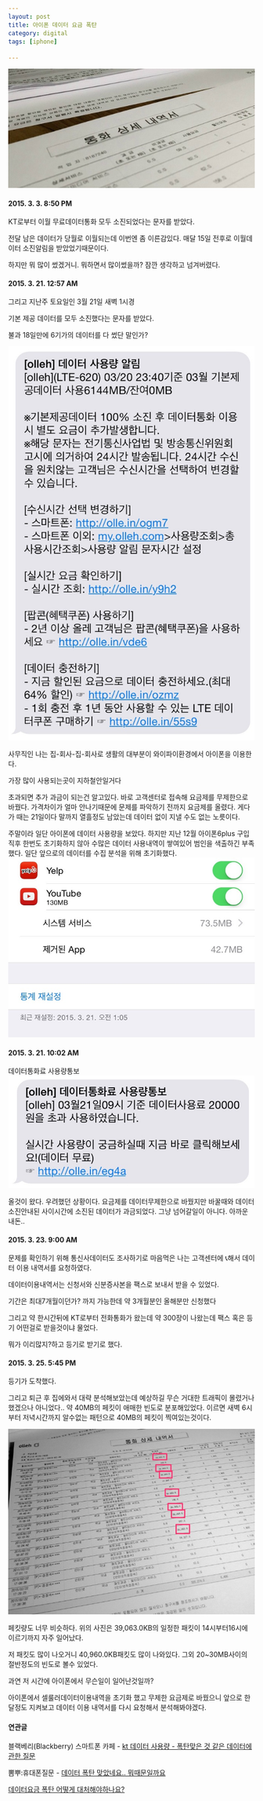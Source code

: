 ```yaml
---
layout: post
title: 아이폰 데이터 요금 폭탄
category: digital
tags: [iphone]

---
```


![통화 상세 내역 사진](/images/posts/call_log_01.jpg)


#### 2015. 3. 3. 8:50 PM
KT로부터 이월 무료데이터통화 모두 소진되었다는 문자를 받았다.

전달 남은 데이터가 당월로 이월되는데 이번엔 좀 이른감있다. 매달 15일 전후로 이월데이터 소진알림을 받았었기때문이다.

하지만 뭐 많이 썼겠거니. 뭐하면서 많이썼을까? 잠깐 생각하고 넘겨버렸다.



#### 2015. 3. 21. 12:57 AM

그리고 지난주 토요일인 3월 21일 새벽 1시경

기본 제공 데이터를 모두 소진했다는 문자를 받았다.

불과 18일만에 6기가의 데이터를 다 썼단 말인가?

![문자 내용](images/posts/kt_sms_01.jpg)



사무직인 나는 집-회사-집-회사로 생활의 대부분이 와이파이환경에서 아이폰을 이용한다.

가장 많이 사용되는곳이 지하철안일거다

초과되면 추가 과금이 되는건 알고있다. 바로 고객센터로 접속해 요금제를 무제한으로 바꿨다. 가격차이가 얼마 안나기때문에 문제를 파악하기 전까지 요금제를 올렸다. 게다가 때는 21일이다 말까지 열흘정도 남았는데 데이터 없이 지낼 수도 없는 노릇이다.



주말이라 일단 아이폰에 데이터 사용량을 보았다. 하지만 지난 12월 아이폰6plus 구입직후 한번도 초기화하지 않아 수많은 데이터 사용내역이 쌓여있어 범인을 색출하긴 부족했다. 일단 앞으로의 데이터를 수집 분석을 위해 초기화했다.
![데이터 통계 초기화](/images/posts/iphone_reset_01.jpg)


#### 2015. 3. 21. 10:02 AM

데이터통화료 사용량통보
![데이터 초과](/images/posts/kt_sms_02.jpg)


올것이 왔다. 우려했던 상황이다. 요금제를 데이터무제한으로 바꿨지만 바꿀때와 데이터소진안내된 사이시간에 소진된 데이터가 과금되었다. 그냥 넘어갈일이 아니다. 아까운 내돈.. 



#### 2015. 3. 23. 9:00 AM

문제를 확인하기 위해 통신사데이터도 조사하기로 마음먹은 나는 고객센터에 📞해서 데이터 이용 내역서를 요청하였다.

데이터이용내역서는 신청서와 신분증사본을 팩스로 보내서 받을 수 있었다.

기간은 최대7개월이던가? 까지 가능한데 약 3개월분인 올해분만 신청했다

그리고 약 한시간뒤에 KT로부터 전화통화가 왔는데 약 300장이 나왔는데 팩스 혹은 등기 어떤걸로 받을것이냐 물었다.

뭐가 이리많지?하고 등기로 받기로 했다.



#### 2015. 3. 25. 5:45 PM

등기가 도착했다.

그리고 퇴근 후 집에와서 대략 분석해보았는데 예상하길 무슨 거대한 트래픽이 몰렸거나 했겠으나 아니었다.. 약 40MB의 페킷이 애매한 빈도로 분포해있었다. 이르면 새벽 6시부터 저녁시간까지 알수없는 패턴으로 40MB의 페킷이 찍여있는것이다.

![통화 내역서](/images/posts/call_log_02.jpg)

페킷량도 너무 비슷하다. 위의 사진은 39,063.0KB의 일정한 패킷이 14시부터16시에 이르기까지 자주 일어났다. 

저 패킷도 많이 나오거니 40,960.0KB패킷도 많이 나와있다. 그외 20~30MB사이의 절반정도의 빈도로 볼수 있었다.

과연 저 시간에 아이폰에서 무슨일이 일어난것일까?



아이폰에서 셀룰러데이터이용내역을 초기화 했고 무제한 요금제로 바꿨으니 앞으로 한달정도 지켜보고 데이터 이용 내역서를 다시 요청해서 분석해봐야겠다.





#### 연관글

블랙베리(Blackberry) 스마트폰 카페 - [kt 데이터 사용량 - 폭탄맞은 것 같은 데이터에 관한 질문](http://cafe.naver.com/blackberrysmartphone/439011)

뽐뿌:휴대폰질문 - [데이터 폭탄 맞았네요.. 뭐때문일까요](http://www.ppomppu.co.kr/zboard/view.php?id=phone2&no=1097249)

[데이터요금 폭탄 어떻게 대처해야하나요?](http://cafe.naver.com/appleiphone/3012814)



